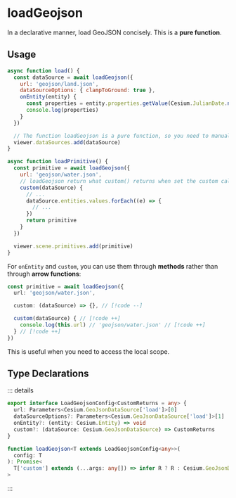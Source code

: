 # loadGeojson

In a declarative manner, load GeoJSON concisely. This is a **pure function**.

## Usage

```js
async function load() {
  const dataSource = await loadGeojson({
    url: 'geojson/land.json',
    dataSourceOptions: { clampToGround: true },
    onEntity(entity) {
      const properties = entity.properties.getValue(Cesium.JulianDate.now())
      console.log(properties)
    }
  })

  // The function loadGeojson is a pure function, so you need to manually use it.
  viewer.dataSources.add(dataSource)
}

async function loadPrimitive() {
  const primitive = await loadGeojson({
    url: 'geojson/water.json',
    // loadGeojson return what custom() returns when set the custom callback.
    custom(dataSource) {
      // ...
      dataSource.entities.values.forEach((e) => {
        // ...
      })
      return primitive
    }
  })

  viewer.scene.primitives.add(primitive)
}
```

For `onEntity` and `custom`, you can use them through **methods** rather than through **arrow functions**:

```ts
const primitive = await loadGeojson({
  url: 'geojson/water.json',

  custom: (dataSource) => {}, // [!code --]

  custom(dataSource) { // [!code ++]
    console.log(this.url) // 'geojson/water.json' // [!code ++]
  } // [!code ++]
})
```

This is useful when you need to access the local scope.

## Type Declarations

::: details

```ts
export interface LoadGeojsonConfig<CustomReturns = any> {
  url: Parameters<Cesium.GeoJsonDataSource['load']>[0]
  dataSourceOptions?: Parameters<Cesium.GeoJsonDataSource['load']>[1]
  onEntity?: (entity: Cesium.Entity) => void
  custom?: (dataSource: Cesium.GeoJsonDataSource) => CustomReturns
}

function loadGeojson<T extends LoadGeojsonConfig<any>>(
  config: T
): Promise<
  T['custom'] extends (...args: any[]) => infer R ? R : Cesium.GeoJsonDataSource
>
```

:::
